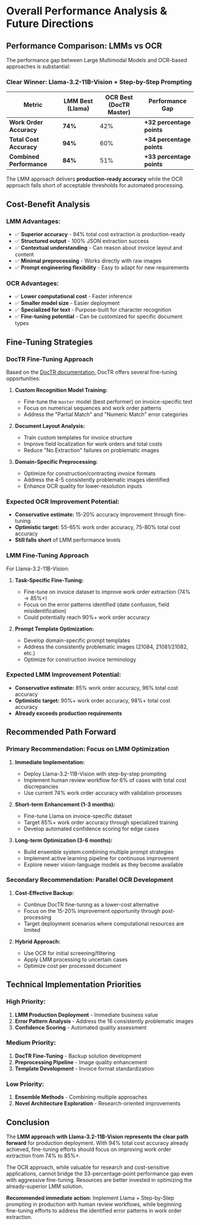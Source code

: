 # Overall Performance Analysis & Future Directions

## Performance Comparison: LMMs vs OCR

The performance gap between Large Multimodal Models and OCR-based approaches is substantial:

### **Clear Winner: Llama-3.2-11B-Vision + Step-by-Step Prompting**

| Metric | LMM Best (Llama) | OCR Best (DocTR Master) | Performance Gap |
|--------|------------------|-------------------------|-----------------|
| **Work Order Accuracy** | **74%** | 42% | **+32 percentage points** |
| **Total Cost Accuracy** | **94%** | 60% | **+34 percentage points** |
| **Combined Performance** | **84%** | 51% | **+33 percentage points** |

The LMM approach delivers **production-ready accuracy** while the OCR approach falls short of acceptable thresholds for automated processing.

## Cost-Benefit Analysis

### **LMM Advantages:**
- ✅ **Superior accuracy** - 94% total cost extraction is production-ready
- ✅ **Structured output** - 100% JSON extraction success
- ✅ **Contextual understanding** - Can reason about invoice layout and content
- ✅ **Minimal preprocessing** - Works directly with raw images
- ✅ **Prompt engineering flexibility** - Easy to adapt for new requirements

### **OCR Advantages:**
- ✅ **Lower computational cost** - Faster inference
- ✅ **Smaller model size** - Easier deployment
- ✅ **Specialized for text** - Purpose-built for character recognition
- ✅ **Fine-tuning potential** - Can be customized for specific document types

## Fine-Tuning Strategies

### **DocTR Fine-Tuning Approach**

Based on the [DocTR documentation](https://github.com/mindee/doctr/tree/main/docs), DocTR offers several fine-tuning opportunities:

1. **Custom Recognition Model Training:**
   - Fine-tune the `master` model (best performer) on invoice-specific text
   - Focus on numerical sequences and work order patterns
   - Address the "Partial Match" and "Numeric Match" error categories

2. **Document Layout Analysis:**
   - Train custom templates for invoice structure
   - Improve field localization for work orders and total costs
   - Reduce "No Extraction" failures on problematic images

3. **Domain-Specific Preprocessing:**
   - Optimize for construction/contracting invoice formats
   - Address the 4-5 consistently problematic images identified
   - Enhance OCR quality for lower-resolution inputs

### **Expected OCR Improvement Potential:**
- **Conservative estimate:** 15-20% accuracy improvement through fine-tuning
- **Optimistic target:** 55-65% work order accuracy, 75-80% total cost accuracy
- **Still falls short** of LMM performance levels

### **LMM Fine-Tuning Approach**

For Llama-3.2-11B-Vision:

1. **Task-Specific Fine-Tuning:**
   - Fine-tune on invoice dataset to improve work order extraction (74% → 85%+)
   - Focus on the error patterns identified (date confusion, field misidentification)
   - Could potentially reach 90%+ work order accuracy

2. **Prompt Template Optimization:**
   - Develop domain-specific prompt templates
   - Address the consistently problematic images (21084, 21081/21082, etc.)
   - Optimize for construction invoice terminology

### **Expected LMM Improvement Potential:**
- **Conservative estimate:** 85% work order accuracy, 96% total cost accuracy
- **Optimistic target:** 90%+ work order accuracy, 98%+ total cost accuracy
- **Already exceeds production requirements**

## Recommended Path Forward

### **Primary Recommendation: Focus on LMM Optimization**

1. **Immediate Implementation:**
   - Deploy Llama-3.2-11B-Vision with step-by-step prompting
   - Implement human review workflow for 6% of cases with total cost discrepancies
   - Use current 74% work order accuracy with validation processes

2. **Short-term Enhancement (1-3 months):**
   - Fine-tune Llama on invoice-specific dataset
   - Target 85%+ work order accuracy through specialized training
   - Develop automated confidence scoring for edge cases

3. **Long-term Optimization (3-6 months):**
   - Build ensemble system combining multiple prompt strategies
   - Implement active learning pipeline for continuous improvement
   - Explore newer vision-language models as they become available

### **Secondary Recommendation: Parallel OCR Development**

1. **Cost-Effective Backup:**
   - Continue DocTR fine-tuning as a lower-cost alternative
   - Focus on the 15-20% improvement opportunity through post-processing
   - Target deployment scenarios where computational resources are limited

2. **Hybrid Approach:**
   - Use OCR for initial screening/filtering
   - Apply LMM processing to uncertain cases
   - Optimize cost per processed document

## Technical Implementation Priorities

### **High Priority:**
1. **LMM Production Deployment** - Immediate business value
2. **Error Pattern Analysis** - Address the 16 consistently problematic images
3. **Confidence Scoring** - Automated quality assessment

### **Medium Priority:**
1. **DocTR Fine-Tuning** - Backup solution development
2. **Preprocessing Pipeline** - Image quality enhancement
3. **Template Development** - Invoice format standardization

### **Low Priority:**
1. **Ensemble Methods** - Combining multiple approaches
2. **Novel Architecture Exploration** - Research-oriented improvements

## Conclusion

The **LMM approach with Llama-3.2-11B-Vision represents the clear path forward** for production deployment. With 94% total cost accuracy already achieved, fine-tuning efforts should focus on improving work order extraction from 74% to 85%+.

The OCR approach, while valuable for research and cost-sensitive applications, cannot bridge the 33-percentage-point performance gap even with aggressive fine-tuning. Resources are better invested in optimizing the already-superior LMM solution.

**Recommended immediate action:** Implement Llama + Step-by-Step prompting in production with human review workflows, while beginning fine-tuning efforts to address the identified error patterns in work order extraction. 